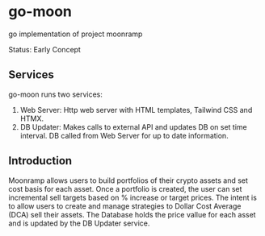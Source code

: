 # go-moon
go implementation of project moonramp 

Status: Early Concept

## Services
go-moon runs two services:

1. Web Server: Http web server with HTML templates, Tailwind CSS and HTMX. 
2. DB Updater: Makes calls to external API and updates DB on set time interval. DB called from Web Server for up to date information. 

## Introduction
Moonramp allows users to build portfolios of their crypto assets and set cost basis for each asset. Once a portfolio is created, the user can set incremental sell targets based on % increase or target prices. The intent is to allow users to create and manage strategies to Dollar Cost Average (DCA) sell their assets. The Database holds the price vallue for each asset and is updated by the DB Updater service. 